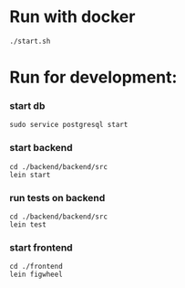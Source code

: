 # Run with docker
```
./start.sh
```
# Run for development:
### start db
```
sudo service postgresql start
```
### start backend
```
cd ./backend/backend/src
lein start
```
### run tests on backend
```
cd ./backend/backend/src
lein test
```
### start frontend
```
cd ./frontend
lein figwheel
```
